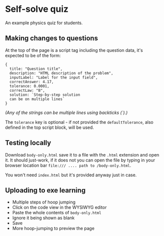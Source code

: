 # Self-solve quiz

An example physics quiz for students.

## Making changes to questions

At the top of the page is a script tag including the question data, it's
expected to be of the form:

```
{
  title: "Question title",
  description: "HTML description of the problem",
  inputLabel: "Label for the input field",
  correctAnswer: 4.17,
  tolerance: 0.0001,
  correctLaw: "B",
  solution: `Step-by-step solution
  can be on multiple lines`
}
```

_(Any of the strings can be multiple lines using backticks (`).)_

The `tolerance` key is optional - if not provided the `defaultTolerance`, also
defined in the top script block, will be used.

## Testing locally

Download `body-only.html` save it to a file with the `.html` extension and open
it. It should just-work, if it does not you can open the file by typing in your
browser location bar `file:/// .... path to /body-only.html`.

You won't need `index.html` but it's provided anyway just in case.

## Uploading to exe learning

* Multiple steps of hoop jumping
* Click on the code view in the WYSIWYG editor
* Paste the whole contents of `body-only.html`
* Ignore it being shown as blank
* Save
* More hoop-jumping to preview the page
